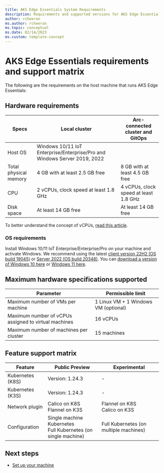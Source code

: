```yaml
---
title: AKS Edge Essentials System Requirements 
description: Requirements and supported versions for AKS Edge Essentials. 
author: rcheeran
ms.author: rcheeran
ms.topic: conceptual
ms.date: 02/14/2023
ms.custom: template-concept
---
```


# AKS Edge Essentials requirements and support matrix

The following are the requirements on the host machine that runs AKS Edge Essentials:

## Hardware requirements

  | Specs | Local cluster | Arc-connected cluster and GitOps|
  | ---------- | --------- |--------- |
  | Host OS | Windows 10/11 IoT Enterprise/Enterprise/Pro and Windows Server 2019, 2022||
  | Total physical memory | 4 GB with at least 2.5 GB free | 8 GB with at least 4.5 GB free  |
  | CPU | 2 vCPUs, clock speed at least 1.8 GHz |4 vCPUs, clock speed at least 1.8 GHz|
  | Disk space | At least 14 GB free |At least 14 GB free |

To better understand the concept of vCPUs, [read this article](https://social.technet.microsoft.com/wiki/contents/articles/1234.hyper-v-concepts-vcpu-virtual-processor-q-a.aspx).

### OS requirements

Install Windows 10/11 IoT Enterprise/Enterprise/Pro on your machine and activate Windows. We recommend using the latest [client version 22H2 (OS build 19045)](/windows/release-health/release-information) or [Server 2022 (OS build 20348)](/windows/release-health/windows-server-release-info). You can [download a version of Windows 10 here](https://www.microsoft.com/software-download/windows10) or [Windows 11 here](https://www.microsoft.com/software-download/windows11).

## Maximum hardware specifications supported

| Parameter | Permissible limit |
  | ---------- | --------- |
  | Maximum number of VMs per machine  | 1 Linux VM + 1 Windows VM (optional) |
  | Maximum number of vCPUs assigned to virtual machines  | 16 vCPUs |
  | Maximum number of machines per cluster | 15 machines |

## Feature support matrix

| Feature | Public Preview   |Experimental|
|------------|-----------|--------|
|Kubernetes (K8S)|Version: 1.24.3| - |
|Kubernetes (K3S)|Version: 1.24.3| - |
|Network plugin | Calico on K8S <br/> Flannel on K3S | Flannel on K8S <br/> Calico on K3S|
|Configuration| Single machine Kubernetes<br/> Full Kubernetes (on single machine)|Full Kubernetes (on multiple machines)|

## Next steps

- [Set up your machine](./aks-edge-howto-setup-machine.md)
